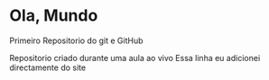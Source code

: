# Ola, Mundo
 Primeiro Repositorio do git e GitHub


Repositorio criado durante uma aula ao vivo
Essa linha eu adicionei directamente do site
